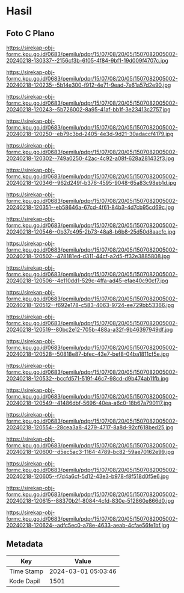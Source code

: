 # Hasil

## Foto C Plano

https://sirekap-obj-formc.kpu.go.id/0683/pemilu/pdpr/15/07/08/20/05/1507082005002-20240218-130337--2156cf3b-6f05-4f84-9bf1-19d009f4707c.jpg

https://sirekap-obj-formc.kpu.go.id/0683/pemilu/pdpr/15/07/08/20/05/1507082005002-20240218-120235--5b14e300-f912-4e71-9ead-7e61a57d2e90.jpg

https://sirekap-obj-formc.kpu.go.id/0683/pemilu/pdpr/15/07/08/20/05/1507082005002-20240218-120243--5b726002-8a95-41af-bb1f-3e23413c2757.jpg

https://sirekap-obj-formc.kpu.go.id/0683/pemilu/pdpr/15/07/08/20/05/1507082005002-20240218-120250--eb79c3bd-2405-4e3d-9d21-30adaccf4179.jpg

https://sirekap-obj-formc.kpu.go.id/0683/pemilu/pdpr/15/07/08/20/05/1507082005002-20240218-120302--749a0250-42ac-4c92-a08f-628a281432f3.jpg

https://sirekap-obj-formc.kpu.go.id/0683/pemilu/pdpr/15/07/08/20/05/1507082005002-20240218-120346--962d249f-b376-4595-9048-65a83c98eb1d.jpg

https://sirekap-obj-formc.kpu.go.id/0683/pemilu/pdpr/15/07/08/20/05/1507082005002-20240218-120351--eb58646a-67cd-4f61-84b3-4d7cb95cd69c.jpg

https://sirekap-obj-formc.kpu.go.id/0683/pemilu/pdpr/15/07/08/20/05/1507082005002-20240218-120546--0b37c495-2b73-48a8-b6b8-25d50d8aacfc.jpg

https://sirekap-obj-formc.kpu.go.id/0683/pemilu/pdpr/15/07/08/20/05/1507082005002-20240218-120502--478181ed-d311-44cf-a2d5-ff32e3885808.jpg

https://sirekap-obj-formc.kpu.go.id/0683/pemilu/pdpr/15/07/08/20/05/1507082005002-20240218-120506--4e110dd1-529c-4ffa-ad45-efae40c90cf7.jpg

https://sirekap-obj-formc.kpu.go.id/0683/pemilu/pdpr/15/07/08/20/05/1507082005002-20240218-120512--f692e178-c583-4063-9724-ee729bb53366.jpg

https://sirekap-obj-formc.kpu.go.id/0683/pemilu/pdpr/15/07/08/20/05/1507082005002-20240218-120519--80bc2e12-705b-488a-a32f-9b46397949df.jpg

https://sirekap-obj-formc.kpu.go.id/0683/pemilu/pdpr/15/07/08/20/05/1507082005002-20240218-120528--50818e87-bfec-43e7-bef8-04ba1811cf5e.jpg

https://sirekap-obj-formc.kpu.go.id/0683/pemilu/pdpr/15/07/08/20/05/1507082005002-20240218-120532--bccfd571-519f-46c7-98cd-d9b474ab11fb.jpg

https://sirekap-obj-formc.kpu.go.id/0683/pemilu/pdpr/15/07/08/20/05/1507082005002-20240218-120549--41486dbf-5696-40ea-a6c0-18b67a790117.jpg

https://sirekap-obj-formc.kpu.go.id/0683/pemilu/pdpr/15/07/08/20/05/1507082005002-20240218-120554--28cea3a8-4279-4717-8a8d-92cf618bed25.jpg

https://sirekap-obj-formc.kpu.go.id/0683/pemilu/pdpr/15/07/08/20/05/1507082005002-20240218-120600--d5ec5ac3-1164-4789-bc82-59ae70162e99.jpg

https://sirekap-obj-formc.kpu.go.id/0683/pemilu/pdpr/15/07/08/20/05/1507082005002-20240218-120605--f7d4a6cf-5d12-43e3-b978-f8f518d0f5e6.jpg

https://sirekap-obj-formc.kpu.go.id/0683/pemilu/pdpr/15/07/08/20/05/1507082005002-20240218-120615--88370b2f-8084-4cfd-830e-512860e866d0.jpg

https://sirekap-obj-formc.kpu.go.id/0683/pemilu/pdpr/15/07/08/20/05/1507082005002-20240218-120624--adfc5ec0-a78e-4633-aeab-4cfae56fe1bf.jpg


## Metadata

| Key        | Value               |
| ---------- | ------------------- |
| Time Stamp | 2024-03-01 05:03:46 |
| Kode Dapil | 1501                |



